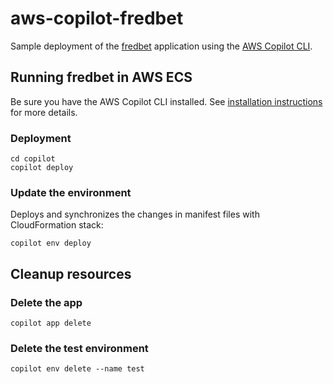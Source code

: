 # aws-copilot-fredbet

Sample deployment of the [fredbet](https://github.com/fred4jupiter/fredbet) application using 
the [AWS Copilot CLI](https://aws.github.io/copilot-cli/).

## Running fredbet in AWS ECS

Be sure you have the AWS Copilot CLI installed. See [installation instructions](https://aws.github.io/copilot-cli/docs/getting-started/install/)
for more details.

### Deployment

    cd copilot
    copilot deploy

### Update the environment

Deploys and synchronizes the changes in manifest files with CloudFormation stack:

    copilot env deploy

## Cleanup resources

### Delete the app

    copilot app delete

### Delete the test environment

    copilot env delete --name test